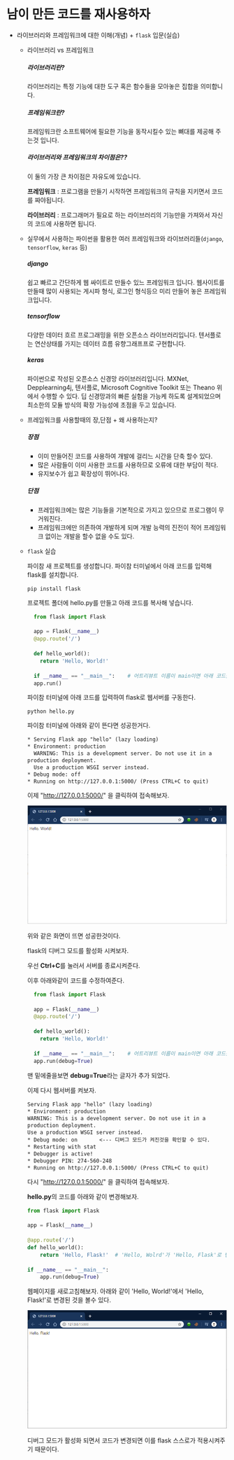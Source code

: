 # 남이 만든 코드를 재사용하자 
+ 라이브러리와 프레임워크에 대한 이해(개념) + `flask` 입문(실습)

  - 라이브러리 vs 프레임워크
    ##### 라이브러리란?
    라이브러리는 특정 기능에 대한 도구 혹은 함수들을 모아놓은 집합을 의미합니다.
    ##### 프레임워크란?
    프레임워크란 소프트웨어에 필요한 기능을 동작시킬수 있는 뼈대를 제공해 주는것 입니다.
    ##### 라이브러리와 프레임워크의 차이점은??
    이 둘의 가장 큰 차이점은 자유도에 있습니다.
    
      **프레임워크** : 프로그램을 만들기 시작하면 프레임워크의 규칙을 지키면서 코드를 짜야됩니다.
      
      **라이브러리** : 프로그래머가 필요로 하는 라이브러리의 기능만을 가져와서 자신의 코드에 사용하면 됩니다.
        
  - 실무에서 사용하는 파이썬을 활용한 여러 프레임워크와 라이브러리들(`django`, `tensorflow`, `keras` 등)
    ##### django
    쉽고 빠르고 간단하게 웹 싸이트르 만들수 있느 프레임워크 입니다.
    웹사이트를 만들때 많이 사용되는 게시파 형식, 로그인 형식등으 미리 만들어 놓은 프레임워크입니다.
    
    ##### tensorflow
    다양한 데이터 흐르 프로그래밍을 위한 오픈소스 라이브러리입니다.
    텐서플로는 연산상태를 가지는 데이터 흐름 유향그래프프로 구현합니다.
    
    ##### keras
    파이썬으로 작성된 오픈소스 신경망 라이브러리입니다.
    MXNet, Depplearning4j, 텐서플로, Microsoft Cognitive Toolkit 또는 Theano 위에서 수행할 수 있다.
    딥 신경망과의 빠른 실험을 가능케 하도록 설계되었으며 최소한의 모듈 방식의 확장 가능성에 초점을 두고 있습니다.
    

  - 프레임워크를 사용할때의 장,단점 + 왜 사용하는지?
     ##### 장점
     * 이미 만들어진 코드를 사용하여 개발에 걸리느 시간을 단축 할수 있다.
     * 많은 사람들이 이미 사용한 코드를 사용하므로 오류에 대한 부담이 적다.
     * 유지보수가 쉽고 확장성이 뛰어나다.
     
     ##### 단점
     * 프레임워크에는 많은 기능들을 기본적으로 가지고 있으므로 프로그램이 무거워진다.
     * 프레임워크에만 의존하여 개발하게 되며 개발 능력의 진전이 적어 프레임워크 없이는 개발을 할수 없을 수도 있다.
     
  - `flask` 실습  
    
    파이참 새 프로젝트를 생성합니다.
    파이참 터미널에서 아래 코드를 입력해 flask를 설치합니다.
    ```
    pip install flask
    ```
    
    프로젝트 폴더에 hello.py를 만들고 아래 코드를 복사해 넣습니다.
    ```python
      from flask import Flask
      
      app = Flask(__name__)
      @app.route('/')
      
      def hello_world():
        return 'Hello, World!'
        
      if __name__ == "__main__":    # 어트리뷰트 이름이 main이면 아래 코드를 실행한다.          
      app.run()
    ```
      
    파이참 터미널에 아래 코드를 입력하여 flask로 웹서버를 구동한다.
    ```
    python hello.py
    ```
    
    파이참 터미널에 아래와 같이 뜬다면 성공한거다.
    ```
    * Serving Flask app "hello" (lazy loading)
    * Environment: production
      WARNING: This is a development server. Do not use it in a production deployment.
      Use a production WSGI server instead.
    * Debug mode: off
    * Running on http://127.0.0.1:5000/ (Press CTRL+C to quit)
    ```
    
    이제 "http://127.0.0.1:5000/" 을 클릭하여 접속해보자.
    
    ![hello_world](../7.library,framework/chrome_0.PNG)
    
    위와 같은 화면이 뜨면 성공한것이다.
    
    flask의 디버그 모드를 활성화 시켜보자.
    
    우선 **Ctrl+C**를 눌러서 서버를 종료시켜준다.
    
    이후 아래와같이 코드를 수정하여준다.
    ```python
      from flask import Flask
      
      app = Flask(__name__)
      @app.route('/')
      
      def hello_world():
        return 'Hello, World!'
        
      if __name__ == "__main__":    # 어트리뷰트 이름이 main이면 아래 코드를 실행한다.          
      app.run(debug=True)
    ```
    맨 밑에줄을보면 **debug=True**라는 글자가 추가 되었다.
    
    이제 다시 웹서버를 켜보자.
    ```
    Serving Flask app "hello" (lazy loading)
    * Environment: production
    WARNING: This is a development server. Do not use it in a production deployment.
    Use a production WSGI server instead.
    * Debug mode: on       <--- 디버그 모드가 켜진것을 확인할 수 있다.
    * Restarting with stat
    * Debugger is active!
    * Debugger PIN: 274-560-248
    * Running on http://127.0.0.1:5000/ (Press CTRL+C to quit)
    ```
    다시 "http://127.0.0.1:5000/" 을 클릭하여 접속해보자.
    
    **hello.py**의 코드를 아래와 같이 변경해보자.
    ```python
    from flask import Flask

    app = Flask(__name__)

    @app.route('/')
    def hello_world():
        return 'Hello, Flask!'  # 'Hello, Wolrd'가 'Hello, Flask'로 변경되었다.

    if __name__ == "__main__":
        app.run(debug=True)
    ```
    웹페이지를 새로고침해보자. 아래와 같이 'Hello, World!'에서 'Hello, Flask!'로 변경된 것을 볼수 있다.
    
    ![hello_flask](../7.library,framework/chrome_1.PNG)
    
    디버그 모드가 활성화 되면서 코드가 변경되면 이를 flask 스스로가 적용시켜주기 때문이다.
